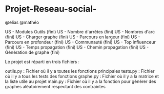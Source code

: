 # Projet-Reseau-social-
@elias
@mathéo

US - Modules Outils (fini)
US - Nombre d'arrêtes (fini)
US - Nombres d'arc (fini)
US - Charger graphe (fini)
US - Parcours en largeur (fini)
US - Parcours en profondeur (fini)
US - Communauté (fini)
US - Top influenceur (fini)
US - Temps propagation (fini)
US - Chemin propagation (fini)
US - Génération de graphe (fini)

Le projet est réparti en trois fichiers :

outils.py : Fichier où il y a toutes les fonctions principales 
tests.py : Fichier où il y a tous les tests des fonctions
graphe.py : Fichier où il y a la matrice et la liste utile au projet
main.py : Fichier où il y a la fonction pour générer des graphes aléatoirement respectant des contraintes